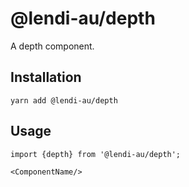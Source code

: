 # @lendi-au/depth

A depth component.

## Installation

```
yarn add @lendi-au/depth
```

## Usage

```
import {depth} from '@lendi-au/depth';

<ComponentName/>
```